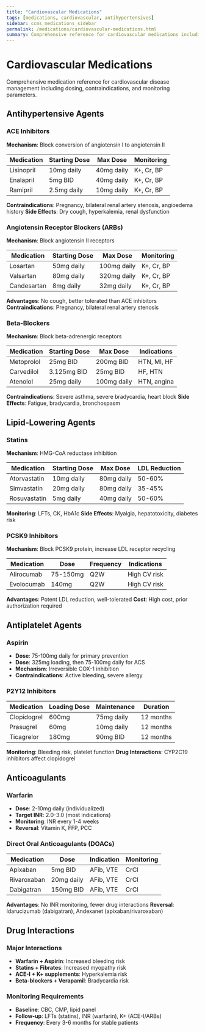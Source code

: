 ```yaml
---
title: "Cardiovascular Medications"
tags: [medications, cardiovascular, antihypertensives]
sidebar: ccms_medications_sidebar
permalink: /medications/cardiovascular-medications.html
summary: Comprehensive reference for cardiovascular medications including dosing, interactions, and monitoring
---
```


# Cardiovascular Medications

Comprehensive medication reference for cardiovascular disease management including dosing, contraindications, and monitoring parameters.

## Antihypertensive Agents

### ACE Inhibitors
**Mechanism**: Block conversion of angiotensin I to angiotensin II

| Medication | Starting Dose | Max Dose | Monitoring |
|------------|---------------|----------|------------|
| Lisinopril | 10mg daily | 40mg daily | K+, Cr, BP |
| Enalapril | 5mg BID | 40mg daily | K+, Cr, BP |
| Ramipril | 2.5mg daily | 10mg daily | K+, Cr, BP |

**Contraindications**: Pregnancy, bilateral renal artery stenosis, angioedema history
**Side Effects**: Dry cough, hyperkalemia, renal dysfunction

### Angiotensin Receptor Blockers (ARBs)
**Mechanism**: Block angiotensin II receptors

| Medication | Starting Dose | Max Dose | Monitoring |
|------------|---------------|----------|------------|
| Losartan | 50mg daily | 100mg daily | K+, Cr, BP |
| Valsartan | 80mg daily | 320mg daily | K+, Cr, BP |
| Candesartan | 8mg daily | 32mg daily | K+, Cr, BP |

**Advantages**: No cough, better tolerated than ACE inhibitors
**Contraindications**: Pregnancy, bilateral renal artery stenosis

### Beta-Blockers
**Mechanism**: Block beta-adrenergic receptors

| Medication | Starting Dose | Max Dose | Indications |
|------------|---------------|----------|-------------|
| Metoprolol | 25mg BID | 200mg BID | HTN, MI, HF |
| Carvedilol | 3.125mg BID | 25mg BID | HF, HTN |
| Atenolol | 25mg daily | 100mg daily | HTN, angina |

**Contraindications**: Severe asthma, severe bradycardia, heart block
**Side Effects**: Fatigue, bradycardia, bronchospasm

## Lipid-Lowering Agents

### Statins
**Mechanism**: HMG-CoA reductase inhibition

| Medication | Starting Dose | Max Dose | LDL Reduction |
|------------|---------------|----------|---------------|
| Atorvastatin | 10mg daily | 80mg daily | 50-60% |
| Simvastatin | 20mg daily | 80mg daily | 35-45% |
| Rosuvastatin | 5mg daily | 40mg daily | 50-60% |

**Monitoring**: LFTs, CK, HbA1c
**Side Effects**: Myalgia, hepatotoxicity, diabetes risk

### PCSK9 Inhibitors
**Mechanism**: Block PCSK9 protein, increase LDL receptor recycling

| Medication | Dose | Frequency | Indications |
|------------|------|-----------|-------------|
| Alirocumab | 75-150mg | Q2W | High CV risk |
| Evolocumab | 140mg | Q2W | High CV risk |

**Advantages**: Potent LDL reduction, well-tolerated
**Cost**: High cost, prior authorization required

## Antiplatelet Agents

### Aspirin
- **Dose**: 75-100mg daily for primary prevention
- **Dose**: 325mg loading, then 75-100mg daily for ACS
- **Mechanism**: Irreversible COX-1 inhibition
- **Contraindications**: Active bleeding, severe allergy

### P2Y12 Inhibitors
| Medication | Loading Dose | Maintenance | Duration |
|------------|--------------|-------------|----------|
| Clopidogrel | 600mg | 75mg daily | 12 months |
| Prasugrel | 60mg | 10mg daily | 12 months |
| Ticagrelor | 180mg | 90mg BID | 12 months |

**Monitoring**: Bleeding risk, platelet function
**Drug Interactions**: CYP2C19 inhibitors affect clopidogrel

## Anticoagulants

### Warfarin
- **Dose**: 2-10mg daily (individualized)
- **Target INR**: 2.0-3.0 (most indications)
- **Monitoring**: INR every 1-4 weeks
- **Reversal**: Vitamin K, FFP, PCC

### Direct Oral Anticoagulants (DOACs)
| Medication | Dose | Indication | Monitoring |
|------------|------|------------|------------|
| Apixaban | 5mg BID | AFib, VTE | CrCl |
| Rivaroxaban | 20mg daily | AFib, VTE | CrCl |
| Dabigatran | 150mg BID | AFib, VTE | CrCl |

**Advantages**: No INR monitoring, fewer drug interactions
**Reversal**: Idarucizumab (dabigatran), Andexanet (apixaban/rivaroxaban)

## Drug Interactions

### Major Interactions
- **Warfarin + Aspirin**: Increased bleeding risk
- **Statins + Fibrates**: Increased myopathy risk
- **ACE-I + K+ supplements**: Hyperkalemia risk
- **Beta-blockers + Verapamil**: Bradycardia risk

### Monitoring Requirements
- **Baseline**: CBC, CMP, lipid panel
- **Follow-up**: LFTs (statins), INR (warfarin), K+ (ACE-I/ARBs)
- **Frequency**: Every 3-6 months for stable patients
